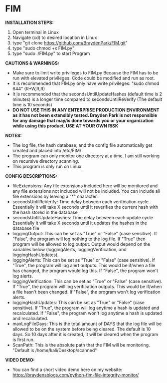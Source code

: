 # FIM
**INSTALLATION STEPS:**
1) Open terminal in Linux 
2) Navigate (cd) to desired location in Linux 
3) type "git clone https://github.com/BraydenPark/FIM.git"
4) type "sudo chmod +x FIM.py"
5) type "sudo ./FIM.py" to start Program

**CAUTIONS & WARNINGS:**
- Make sure to limit write privileges to FIM.py Because the FIM has to be run with elevated privileges. Code could be modified and run as root.
- It is recommended that FIM.py only have write privileges: "sudo chmod 644" (R+W,R,R)
- It is recommended that the secondsUntilUpdateHashes (default time is 2 minutes) is a longer time compared to secondsUntilReVerify (The default time is 10 seconds)
- **DO NOT USE THIS IN ANY ENTERPRISE PRODUCTION ENVIRONMENT as it has not been extensibly tested. Brayden Park is not responsible for any damage that may/is done towards you or your organization while using this product. USE AT YOUR OWN RISK** 

**NOTES:**
- The log file, the hash database, and the config file automatically get created and placed into /etc/FIM/
- The program can only monitor one directory at a time. I am still working on recursive directory scanning.
- This program is only run on Linux 

**CONFIG DESCRIPTIONS:**
- fileExtensions: Any file extensions included here will be monitored and any file extensions not included will not be included. You can include all file extensions by leaving a "*" character. 
- secondsUntilReVerify: Time delay between each verification cycle. Essentially it will take X seconds until it reverifies the current hash with the hash stored in the database
- secondsUntilUpdateHashes: Time delay between each update cycle. Essentially it will take X seconds until it updates the hashes in the database file
- loggingOutput: This can be set as "True" or "False" (case sensitive). If "False", the program will log nothing to the log file. If "True" then program will be allowed to log output. Output would depend on the variables below (loggingAlerts, loggingVerification, and loggingHashUpdates). 
- loggingAlerts: This can be set as "True" or "False" (case sensitive). If "True", the program will log alert outputs. This would be if/when a file has changed, the program would log this. If "False", the program won't log alerts.  
- loggingVerification: This can be set as "True" or "False" (case sensitive). If "True", the program will log verification outputs. This would be if/when a file hasn't been changed. If "False", the program won't log verification alerts. 
- loggingHashUpdates: This can be set as "True" or "False" (case sensitive). If "True", the program will log anytime a hash is updated and recalculated. If "False", the program won't log anytime a hash is updated and recalculated.
- maxLogFileDays: This is the total amount of DAYS that the log file will be allowed to be on the system before being cleared. The default is 10 days. So 10 days after it is created, it will be cleared when the program is first run. 
- ScanPath: This is the absolute path that the FIM will be monitoring. "Default is /home/kali/Desktop/scanned"

**VIDEO DEMO:**
- You can find a short video demo here on my website: https://braydensblogs.com/python-fim-file-integrity-monitor/
